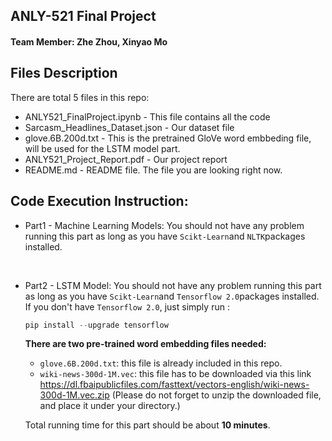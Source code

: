## ANLY-521 Final Project

#### Team Member: Zhe Zhou, Xinyao Mo



## Files  Description
There are total 5 files in this repo:
* ANLY521_FinalProject.ipynb	-	This file contains all the code
* Sarcasm_Headlines_Dataset.json	-	Our dataset file
* glove.6B.200d.txt	-	This is the pretrained GloVe word embbeding file, will be used for the 									    LSTM model part.
* ANLY521_Project_Report.pdf	-	Our project report
* README.md	-	README file. The file you are looking right now.




## Code Execution Instruction:
* Part1 - Machine Learning Models: You should not have any problem running this part as long as you have `Scikt-Learn`and `NLTK`packages installed. 

<br>

* Part2 - LSTM Model: You should not have any problem running this part as long as you have `Scikt-Learn`and `Tensorflow 2.0`packages installed. If you don't have `Tensorflow 2.0`, just simply run :
  ```python
  pip install --upgrade tensorflow
  ```
  **There are two pre-trained word embedding files needed:**
  
  * `glove.6B.200d.txt`: this file is already included in this repo.
  * `wiki-news-300d-1M.vec`: this file has to be downloaded via this link  https://dl.fbaipublicfiles.com/fasttext/vectors-english/wiki-news-300d-1M.vec.zip (Please do not forget to unzip the downloaded file, and place it under your directory.)
  
  Total running time for this part should be about **10 minutes**.
  
  
  